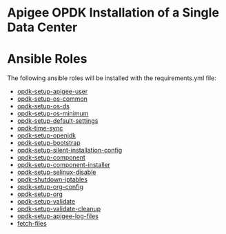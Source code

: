 Apigee OPDK Installation of a Single Data Center
================================================

# Ansible Roles

The following ansible roles will be installed with the requirements.yml file:

* [opdk-setup-apigee-user](https://github.com/carlosfrias/apigee-opdk-setup-apigee-user)
* [opdk-setup-os-common](https://github.com/carlosfrias/apigee-opdk-setup-os-common)
* [opdk-setup-os-ds](https://github.com/carlosfrias/apigee-opdk-setup-os-ds)
* [opdk-setup-os-minimum](https://github.com/carlosfrias/apigee-opdk-setup-os-minimum)
* [opdk-setup-default-settings](https://github.com/carlosfrias/apigee-opdk-setup-default-settings)
* [opdk-time-sync](https://github.com/carlosfrias/apigee-opdk-time-sync)
* [opdk-setup-openjdk](https://github.com/carlosfrias/apigee-opdk-setup-openjdk)
* [opdk-setup-bootstrap](https://github.com/carlosfrias/apigee-opdk-setup-bootstrap)
* [opdk-setup-silent-installation-config](https://github.com/carlosfrias/apigee-opdk-setup-silent-installation-config)
* [opdk-setup-component](https://github.com/carlosfrias/apigee-opdk-setup-component)
* [opdk-setup-component-installer](https://github.com/carlosfrias/apigee-opdk-setup-component-installer)
* [opdk-setup-selinux-disable](https://github.com/carlosfrias/apigee-opdk-setup-selinux-disable)
* [opdk-shutdown-iptables](https://github.com/carlosfrias/apigee-opdk-shutdown-iptables)
* [opdk-setup-org-config](https://github.com/carlosfrias/apigee-opdk-setup-org-config)
* [opdk-setup-org](https://github.com/carlosfrias/apigee-opdk-setup-org)
* [opdk-setup-validate](https://github.com/carlosfrias/apigee-opdk-setup-validate)
* [opdk-setup-validate-cleanup](https://github.com/carlosfrias/apigee-opdk-setup-validate-cleanup)
* [opdk-setup-apigee-log-files](https://github.com/carlosfrias/apigee-opdk-setup-apigee-log-files)
* [fetch-files](https://github.com/carlosfrias/apigee-fetch-files)

